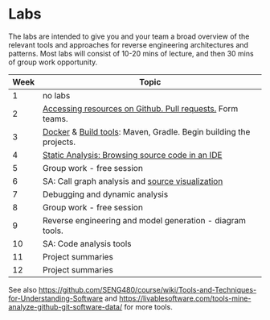 # Labs

The labs are intended to give you and your team a broad overview of the relevant tools and approaches for reverse engineering architectures and patterns. Most labs will consist of 10-20 mins of lecture, and then 30 mins of group work opportunity. 

| Week | Topic |
|-----|-----|
|  1 | no labs |
| 2 | [Accessing resources on Github. Pull requests.](labs/github.md) Form teams. |
| 3| [Docker](labs/docker.md) & [Build tools](labs/build.md): Maven, Gradle. Begin building the projects. |
| 4 |[Static Analysis: Browsing source code in an IDE](labs/sa1.md) |
| 5 | Group work - free session | 
|6 | SA: Call graph analysis and [source visualization](https://octo.github.com/projects/repo-visualization) |
| 7 |Debugging and dynamic analysis |
| 8 | Group work - free session |
| 9 | Reverse engineering and model generation - diagram tools. |
| 10 | SA: Code analysis tools |
| 11 | Project summaries |
| 12 | Project summaries |

See also https://github.com/SENG480/course/wiki/Tools-and-Techniques-for-Understanding-Software and https://livablesoftware.com/tools-mine-analyze-github-git-software-data/ for more tools.

